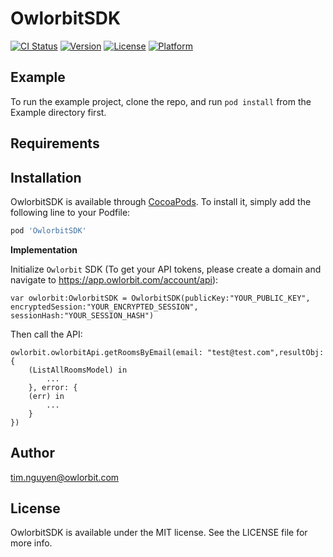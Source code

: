 # OwlorbitSDK

[![CI Status](http://img.shields.io/travis/civilordergone/OwlorbitSDK.svg?style=flat)](https://travis-ci.org/civilordergone/OwlorbitSDK)
[![Version](https://img.shields.io/cocoapods/v/OwlorbitSDK.svg?style=flat)](http://cocoapods.org/pods/OwlorbitSDK)
[![License](https://img.shields.io/cocoapods/l/OwlorbitSDK.svg?style=flat)](http://cocoapods.org/pods/OwlorbitSDK)
[![Platform](https://img.shields.io/cocoapods/p/OwlorbitSDK.svg?style=flat)](http://cocoapods.org/pods/OwlorbitSDK)

## Example

To run the example project, clone the repo, and run `pod install` from the Example directory first.

## Requirements

## Installation

OwlorbitSDK is available through [CocoaPods](http://cocoapods.org). To install
it, simply add the following line to your Podfile:

```ruby
pod 'OwlorbitSDK'
```


**Implementation**

Initialize `Owlorbit` SDK (To get your API tokens, please create a domain and navigate to https://app.owlorbit.com/account/api):

`var owlorbit:OwlorbitSDK = OwlorbitSDK(publicKey:"YOUR_PUBLIC_KEY", encryptedSession:"YOUR_ENCRYPTED_SESSION", sessionHash:"YOUR_SESSION_HASH")`


Then call the API:

```
owlorbit.owlorbitApi.getRoomsByEmail(email: "test@test.com",resultObj: {
    (ListAllRoomsModel) in
        ...
    }, error: {
    (err) in
        ...
    }
})
```


## Author

tim.nguyen@owlorbit.com

## License

OwlorbitSDK is available under the MIT license. See the LICENSE file for more info.
